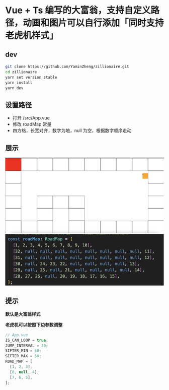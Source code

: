 # Vue + Ts 编写的大富翁，支持自定义路径，动画和图片可以自行添加「同时支持老虎机样式」

## dev

```bash
git clone https://github.com/YaminZheng/zillionaire.git
cd zillionaire
yarn set version stable
yarn install
yarn dev
```

## 设置路径

- 打开 /src/App.vue
- 修改 roadMap 常量
- 四方格，长宽对齐，数字为地，null 为空，根据数字顺序走动

## 展示

![roadMap](./public/image1.jpg)
![show](./public/image2.jpg)

## 提示

**默认是大富翁样式**

**老虎机可以按照下边参数调整**

```typescript
// App.vue
IS_CAN_LOOP = true;
JUMP_INTERVAL = 30;
SIFTER_MIN = 60;
SIFTER_MAX = 60;
ROAD_MAP = [
  [1, 2, 3],
  [8, null, 4],
  [7, 6, 5],
];
```
